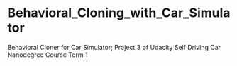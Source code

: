 # Behavioral_Cloning_with_Car_Simulator
Behavioral Cloner for Car Simulator; Project 3 of Udacity Self Driving Car Nanodegree Course Term 1
